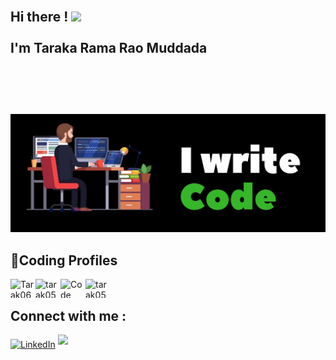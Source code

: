 
<h2 align="left">
 <abc>
  <br>Hi there ! <img src="https://user-images.githubusercontent.com/42378118/110234147-e3259600-7f4e-11eb-95be-0c4047144dea.gif" width="30"><br>
  <br> I'm Taraka Rama Rao Muddada <br>
  <br> <br>
  <br>
 </abc>
</h2> 

<div align="left">
 <img src ="banner.jpg" />
</div>

<div align = "left"  >
  <h2 align = "left"  >  🚀Coding Profiles </>  </h2>
   
   <a href=  "https://leetcode.com/u/tarak0605/" target=  "blank"  >  <img align="left" src="https://raw.githubusercontent.com/rahuldkjain/github-profile-readme-generator/master/src/images/icons/Social/leet-code.svg" alt = "Tarak0605" height="30" width="40" />  </a>
   
   <a href=  "https://www.geeksforgeeks.org/user/tarak0506/" target=  "blank"  >  <img align  =  "left" src=  "https://raw.githubusercontent.com/rahuldkjain/github-profile-readme-generator/master/src/images/icons/Social/geeks-for-geeks.svg"  alt = "tarak0506" height="30" width="40" />  </a>
   
   <a href=  "https://www.codechef.com/users/cse_c3" target=  "blank"  >  <img align = "left" src=  "https://gitgud.io/uploads/-/system/group/avatar/12294/cc.png" alt = "Code Chef" height="30" width="40" />  </a>
   
   <a href= "https://www.hackerrank.com/profile/tarak0506" target=  "blank" >  <img align=  "left" src=  "https://raw.githubusercontent.com/rahuldkjain/github-profile-readme-generator/master/src/images/icons/Social/hackerrank.svg"  alt = "tarak0506" height="30" width="40" />  </a>
  
</div>

<br> 

  <h2 align= "left">  Connect with me : </h2>
   <p>
   <a href="http://www.linkedin.com/in/tarak0506/" target="_blank"> <img alt="LinkedIn" src="https://img.shields.io/badge/linkedin-%230077B5.svg?&style=for-the-badge&logo=linkedin&logoColor=white"  height="30px"/></a> 
   <a href="https://github.com/TARAK0506/" target="_blank"> <img src="https://img.shields.io/badge/github-%2324292e.svg?&style=for-the-badge&logo=github&logoColor=white" style="margin-bottom: 5px;"  height="30px"/> </a>
  </p>






  



  








